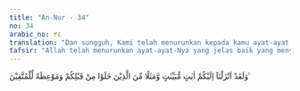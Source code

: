 ```yaml
---
title: "An-Nur - 34"
no: 34
arabic_no: ٣٤
translation: "Dan sungguh, Kami telah menurunkan kepada kamu ayat-ayat yang memberi penjelasan, dan contoh-contoh dari orang-orang yang terdahulu sebelum kamu dan sebagai pelajaran bagi orang-orang yang bertakwa."
tafsir: "Allah telah menurunkan ayat-ayat-Nya yang jelas baik yang menyangkut hukum yang sangat berguna bagi kebahagiaan masyarakat manusia. Begitu pula Allah telah menurunkan kisah-kisah yang dapat menjadi contoh dan teladan yaitu kisah rasul-rasul dan umat-umat yang terdahulu seperti kisah Nabi Yusuf, kisah Maryam dan sebagainya, selanjutnya tergantung kepada manusia itu sendiri apakah ia akan mengambil manfaat dari syariat dan kisah-kisah itu ataukah dia akan tetap berpaling tidak mengindahkan ajaran dan contoh teladan itu. Tetapi ajaran dan kisah-kisah itu tentu sangat berguna dan bermanfaat bagi orang-orang yang beriman.\n\nAli bin Abi thalib berkata tentang Al-Qur'an, \"Di dalamnya terdapat hukum-hukum (yang dapat dijadikan pedoman) kisah-kisah umat dahulu, dan berita tentang yang akan terjadi kemudian. Dialah yang membedakan (antara yang hak dan yang batil) bukan kata-kata yang tidak berguna (sekadar untuk main-main saja). Siapa saja mengabaikannya meski bagaimana pun kuatnya akan dipatahkan oleh Allah. Siapa saja yang mencari petunjuk (dengan berpedoman) kepada selain Al-Qur'an, Allah akan menyesatkannya.\""
---
```


وَلَقَدْ اَنْزَلْنَآ اِلَيْكُمْ اٰيٰتٍ مُّبَيِّنٰتٍ وَّمَثَلًا مِّنَ الَّذِيْنَ خَلَوْا مِنْ قَبْلِكُمْ وَمَوْعِظَةً لِّلْمُتَّقِيْنَ ࣖ
